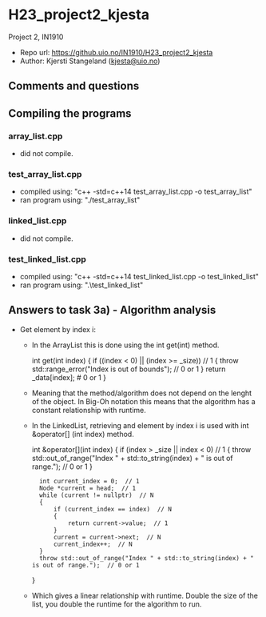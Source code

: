 # H23_project2_kjesta
Project 2, IN1910
- Repo url: https://github.uio.no/IN1910/H23_project2_kjesta
- Author: Kjersti Stangeland (kjesta@uio.no)

## Comments and questions

## Compiling the programs

### array_list.cpp
- did not compile.
### test_array_list.cpp
- compiled using: "c++ -std=c++14 test_array_list.cpp -o test_array_list"
- ran program using: "./test_array_list"
### linked_list.cpp
- did not compile.
### test_linked_list.cpp
- compiled using: "c++ -std=c++14 test_linked_list.cpp -o test_linked_list"
- ran program using: ".\test_linked_list"

## Answers to task 3a) - Algorithm analysis
- Get element by index i:
    - In the ArrayList this is done using the int get(int) method.

        int get(int index)
        {
            if ((index < 0) || (index >= _size))                // 1
            {
                throw std::range_error("Index is out of bounds");  // 0 or 1
            }
            return _data[index];  # 0 or 1
        }
    
    - Meaning that the method/algorithm does not depend on the lenght of the object. In Big-Oh notation this means that the algorithm has a constant relationship with runtime.

    - In the LinkedList, retrieving and element by index i is used with  int &operator[] (int index) method.

        int &operator[](int index)
        {
            if (index > _size || index < 0)  // 1
            {
                throw std::out_of_range("Index " + std::to_string(index) + " is out of range.");  // 0 or 1
            }
        
            int current_index = 0;  // 1
            Node *current = head;  // 1
            while (current != nullptr)  // N
            {
                if (current_index == index)  // N
                {
                    return current->value;  // 1
                }
                current = current->next;  // N
                current_index++;  // N
            }
            throw std::out_of_range("Index " + std::to_string(index) + " is out of range.");  // 0 or 1
        }
    
    - Which gives a linear relationship with runtime. Double the size of the list, you double the runtime for the algorithm to run.

